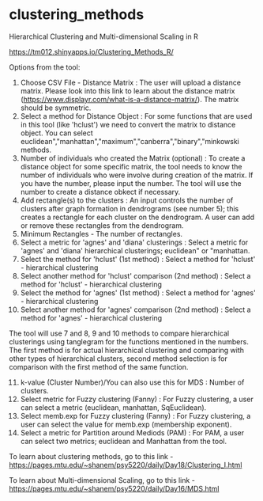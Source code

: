 # clustering_methods
Hierarchical Clustering and Multi-dimensional Scaling in R

https://tm012.shinyapps.io/Clustering_Methods_R/

Options from the tool: 

1. Choose CSV File - Distance Matrix :  The user will upload a distance matrix. Please look into this link to learn about the distance matrix (https://www.displayr.com/what-is-a-distance-matrix/). The matrix should be symmetric. 
2. Select a method for Distance Object : For some functions that are used in this tool (like 'hclust') we need to convert the matrix to distance object. You can select euclidean","manhattan","maximum","canberra","binary","minkowski methods.
3. Number of individuals who created the Matrix (optional) : To create a distance object for some specific matrix, the tool needs to know the number of individuals who were involve during creation of the matrix. If you have the number, please input the number. The tool will use the number to create a distance obkect if necessary.
4. Add rectangle(s) to the clusters :  An input controls the number of clusters after graph formation in dendrograms (see number 5); this creates a rectangle for each cluster on the dendrogram. A user can add or remove these rectangles from the dendrogram.
5. Minimum Rectangles - The number of rectangles.
6. Select a metric for 'agnes' and 'diana' clusterings : Select a metric for 'agnes' and 'diana' hierarchical clusterings; euclidean" or "manhattan.
7. Select the method for 'hclust' (1st method) : Select a method for 'hclust' - hierarchical clustering
8. Select another method for 'hclust' comparison (2nd method) : Select a method for 'hclust' - hierarchical clustering
9. Select the method for 'agnes' (1st method) : Select a method for 'agnes' - hierarchical clustering
10. Select another method for 'agnes' comparison (2nd method) : Select a method for 'agnes' - hierarchical clustering

The tool will use 7 and 8, 9 and 10 methods to compare hierarchical clusterings using tanglegram for the functions mentioned in the numbers. The first method is for actual hierarchical clustering and comparing with other types of hierarchical clusters, second method selection is for comparison with the first method of the same function.

11. k-value (Cluster Number)/You can also use this for MDS : Number of clusters.
12. Select metric for Fuzzy clustering (Fanny) :  For Fuzzy clustering, a user can select a metric (euclidean, manhattan, SqEuclidean).
13. Select memb.exp for Fuzzy clustering (Fanny) : For Fuzzy clustering, a user can select the value for memb.exp (membership exponent).
14. Select a metric for Partition around Mediods (PAM) : For PAM, a user can select two metrics; euclidean and Manhattan from the tool. 

To learn about clustering methods, go to this link - https://pages.mtu.edu/~shanem/psy5220/daily/Day18/Clustering_I.html

To learn about Multi-dimensional Scaling, go to this link - https://pages.mtu.edu/~shanem/psy5220/daily/Day16/MDS.html



